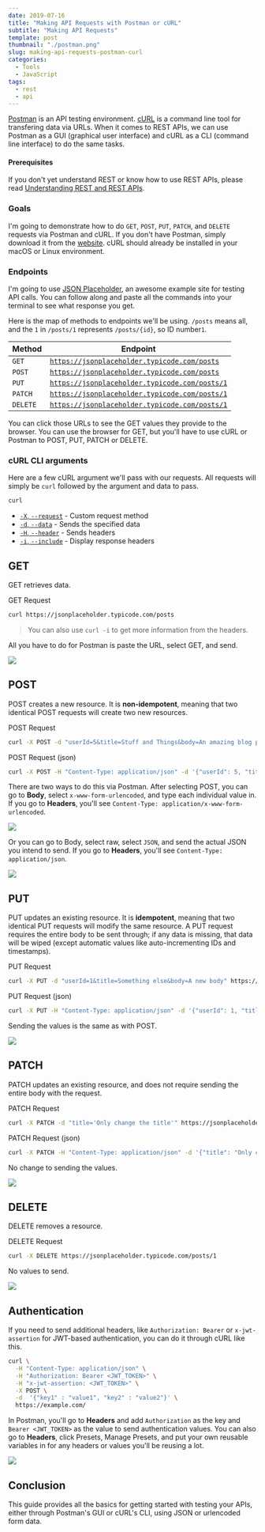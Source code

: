 ```yaml
---
date: 2019-07-16
title: "Making API Requests with Postman or cURL"
subtitle: "Making API Requests"
template: post
thumbnail: "./postman.png"
slug: making-api-requests-postman-curl
categories:
  - Tools
  - JavaScript
tags:
  - rest
  - api
---
```


[Postman](https://www.getpostman.com/) is an API testing environment. [cURL](https://curl.haxx.se/) is a command line tool for transfering data via URLs. When it comes to REST APIs, we can use Postman as a GUI (graphical user interface) and cURL as a CLI (command line interface) to do the same tasks.

#### Prerequisites

If you don't yet understand REST or know how to use REST APIs, please read [Understanding REST and REST APIs](https://code.tutsplus.com/tutorials/code-your-first-api-with-nodejs-and-express-understanding-rest-apis--cms-31697).

### Goals

I'm going to demonstrate how to do `GET`, `POST`, `PUT`, `PATCH`, and `DELETE` requests via Postman and cURL. If you don't have Postman, simply download it from the [website](https://www.getpostman.com/). cURL should already be installed in your macOS or Linux environment.

### Endpoints

I'm going to use [JSON Placeholder](https://jsonplaceholder.typicode.com), an awesome example site for testing API calls. You can follow along and paste all the commands into your terminal to see what response you get.

Here is the map of methods to endpoints we'll be using. `/posts` means all, and the `1` in `/posts/1` represents `/posts/{id}`, so ID number`1`.

| Method   | Endpoint                                                                                       |
| -------- | ---------------------------------------------------------------------------------------------- |
| `GET`    | [`https://jsonplaceholder.typicode.com/posts`](https://jsonplaceholder.typicode.com/posts)     |
| `POST`   | [`https://jsonplaceholder.typicode.com/posts`](https://jsonplaceholder.typicode.com/posts)     |
| `PUT`    | [`https://jsonplaceholder.typicode.com/posts/1`](https://jsonplaceholder.typicode.com/posts/1) |
| `PATCH`  | [`https://jsonplaceholder.typicode.com/posts/1`](https://jsonplaceholder.typicode.com/posts/1) |
| `DELETE` | [`https://jsonplaceholder.typicode.com/posts/1`](https://jsonplaceholder.typicode.com/posts/1) |

You can click those URLs to see the GET values they provide to the browser. You can use the browser for GET, but you'll have to use cURL or Postman to POST, PUT, PATCH or DELETE.

### cURL CLI arguments

Here are a few cURL argument we'll pass with our requests. All requests will simply be `curl` followed by the argument and data to pass.

```bash
curl
```

- [`-X`, `--request`](https://curl.haxx.se/docs/manpage.html#-X) - Custom request method
- [`-d`, `--data`](https://curl.haxx.se/docs/manpage.html#-d) - Sends the specified data
- [`-H`, `--header`](https://curl.haxx.se/docs/manpage.html#-H) - Sends headers
- [`-i`, `--include`](https://curl.haxx.se/docs/manpage.html#-i) - Display response headers

## GET

GET retrieves data.

<div class="filename">GET Request</div>

```bash
curl https://jsonplaceholder.typicode.com/posts
```

> You can also use `curl -i` to get more information from the headers.

All you have to do for Postman is paste the URL, select GET, and send.

![](../images/get.png)

## POST

POST creates a new resource. It is **non-idempotent**, meaning that two identical POST requests will create two new resources.

<div class="filename">POST Request</div>

```bash
curl -X POST -d "userId=5&title=Stuff and Things&body=An amazing blog post about both stuff and things." https://jsonplaceholder.typicode.com/posts
```

<div class="filename">POST Request (json)</div>

```bash
curl -X POST -H "Content-Type: application/json" -d '{"userId": 5, "title": "Stuff and Things", "body": "An amazing blog post about both stuff and things."}' https://jsonplaceholder.typicode.com/posts
```

There are two ways to do this via Postman. After selecting POST, you can go to **Body**, select `x-www-form-urlencoded`, and type each individual value in. If you go to **Headers**, you'll see `Content-Type: application/x-www-form-urlencoded`.

![](../images/post1.png)

Or you can go to Body, select raw, select `JSON`, and send the actual JSON you intend to send. If you go to **Headers**, you'll see `Content-Type: application/json`.

![](../images/post2.png)

## PUT

PUT updates an existing resource. It is **idempotent**, meaning that two identical PUT requests will modify the same resource. A PUT request requires the entire body to be sent through; if any data is missing, that data will be wiped (except automatic values like auto-incrementing IDs and timestamps).

<div class="filename">PUT Request</div>

```bash
curl -X PUT -d "userId=1&title=Something else&body=A new body" https://jsonplaceholder.typicode.com/posts/1
```

<div class="filename">PUT Request (json)</div>

```bash
curl -X PUT -H "Content-Type: application/json" -d '{"userId": 1, "title": "Something else", "body": "A new body"}' https://jsonplaceholder.typicode.com/posts/1
```

Sending the values is the same as with POST.

![](../images/put.png)

## PATCH

PATCH updates an existing resource, and does not require sending the entire body with the request.

<div class="filename">PATCH Request</div>

```bash
curl -X PATCH -d "title='Only change the title'" https://jsonplaceholder.typicode.com/posts/1
```

<div class="filename">PATCH Request (json)</div>

```bash
curl -X PATCH -H "Content-Type: application/json" -d '{"title": "Only change the title"}' https://jsonplaceholder.typicode.com/posts/1
```

No change to sending the values.

![](../images/patch.png)

## DELETE

DELETE removes a resource.

<div class="filename">DELETE Request</div>

```bash
curl -X DELETE https://jsonplaceholder.typicode.com/posts/1
```

No values to send.

![](../images/delete.png)

## Authentication

If you need to send additional headers, like `Authorization: Bearer` or `x-jwt-assertion` for JWT-based authentication, you can do it through cURL like this.

```bash
curl \
  -H "Content-Type: application/json" \
  -H "Authorization: Bearer <JWT_TOKEN>" \
  -H "x-jwt-assertion: <JWT_TOKEN>" \
  -X POST \
  -d  '{"key1" : "value1", "key2" : "value2"}' \
  https://example.com/
```

In Postman, you'll go to **Headers** and add `Authorization` as the key and `Bearer <JWT_TOKEN>` as the value to send authentication values. You can also go to **Headers**, click Presets, Manage Presets, and put your own reusable variables in for any headers or values you'll be reusing a lot.

![](../images/presets.png)

## Conclusion

This guide provides all the basics for getting started with testing your APIs, either through Postman's GUI or cURL's CLI, using JSON or urlencoded form data.
